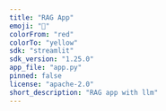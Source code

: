 ```yaml
---
title: "RAG App"
emoji: "🏃"
colorFrom: "red"
colorTo: "yellow"
sdk: "streamlit"
sdk_version: "1.25.0"
app_file: "app.py"
pinned: false
license: "apache-2.0"
short_description: "RAG app with llm"
---
```


